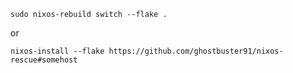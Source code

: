 ```
sudo nixos-rebuild switch --flake .
```

or

```
nixos-install --flake https://github.com/ghostbuster91/nixos-rescue#somehost
```
